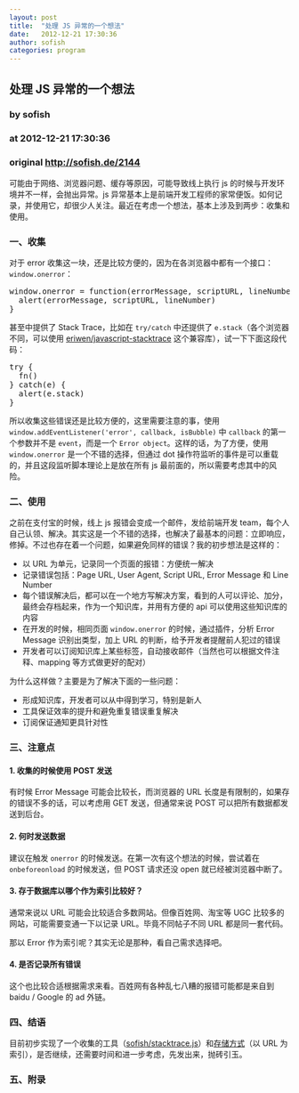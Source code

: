```yaml
---
layout: post
title:  "处理 JS 异常的一个想法"
date:   2012-12-21 17:30:36
author: sofish
categories: program
---
```


## 处理 JS 异常的一个想法
### by sofish
### at 2012-12-21 17:30:36
### original <http://sofish.de/2144>

<p>可能由于网络、浏览器问题、缓存等原因，可能导致线上执行 js 的时候与开发环境并不一样，会抛出异常。js 异常基本上是前端开发工程师的家常便饭。如何记录，并使用它，却很少人关注。最近在考虑一个想法，基本上涉及到两步：收集和使用。</p>
<h3>一、收集</h3>
<p>对于 error 收集这一块，还是比较方便的，因为在各浏览器中都有一个接口：<code>window.onerror</code>：</p>
<pre>window.onerror = function(errorMessage, scriptURL, lineNumber) {
  alert(errorMessage, scriptURL, lineNumber)
}
</pre>
<p>甚至中提供了 Stack Trace，比如在 <code>try/catch</code> 中还提供了 <code>e.stack</code>（各个浏览器不同，可以使用 <a href="https://github.com/eriwen/javascript-stacktrace">eriwen/javascript-stacktrace</a> 这个兼容库），试一下下面这段代码：</p>
<p><span></span></p>
<pre>try {
  fn()
} catch(e) {
  alert(e.stack)
}
</pre>
<p>所以收集这些错误还是比较方便的，这里需要注意的事，使用 <code>window.addEventListener('error', callback, isBubble)</code> 中 <code>callback</code> 的第一个参数并不是 <code>event</code>，而是一个 <code>Error object</code>。这样的话，为了方便，使用 <code>window.onerror</code> 是一个不错的选择，但通过 dot 操作符监听的事件是可以重载的，并且这段监听脚本理论上是放在所有 js 最前面的，所以需要考虑其中的风险。</p>
<h3>二、使用</h3>
<p>之前在支付宝的时候，线上 js 报错会变成一个邮件，发给前端开发 team，每个人自己认领、解决。其实这是一个不错的选择，也解决了最基本的问题：立即响应，修掉。不过也存在着一个问题，如果避免同样的错误？我的初步想法是这样的：</p>
<ul>
<li>以 URL 为单元，记录同一个页面的报错：方便统一解决</li>
<li>记录错误包括：Page URL, User Agent, Script URL, Error Message 和 Line Number</li>
<li>每个错误解决后，都可以在一个地方写解决方案，看到的人可以评论、加分，最终会存档起来，作为一个知识库，并用有方便的 api 可以使用这些知识库的内容</li>
<li>在开发的时候，相同页面 <code>window.onerror</code> 的时候，通过插件，分析 Error Message 识别出类型，加上 URL 的判断，给予开发者提醒前人犯过的错误</li>
<li>开发者可以订阅知识库上某些标签，自动接收邮件（当然也可以根据文件注释、mapping 等方式做更好的配对）</li>
</ul>
<p>为什么这样做？主要是为了解决下面的一些问题：</p>
<ul>
<li>形成知识库，开发者可以从中得到学习，特别是新人</li>
<li>工具保证效率的提升和避免重复错误重复解决</li>
<li>订阅保证通知更具针对性</li>
</ul>
<h3>三、注意点</h3>
<h4>1. 收集的时候使用 POST 发送</h4>
<p>有时候 Error Message 可能会比较长，而浏览器的 URL 长度是有限制的，如果存的错误不多的话，可以考虑用 GET 发送，但通常来说 POST 可以把所有数据都发送到后台。</p>
<h4>2. 何时发送数据</h4>
<p>建议在触发 <code>onerror</code> 的时候发送。在第一次有这个想法的时候，尝试着在 <code>onbeforeonload</code> 的时候发送，但 POST 请求还没 open 就已经被浏览器中断了。</p>
<h4>3. 存于数据库以哪个作为索引比较好？</h4>
<p>通常来说以 URL 可能会比较适合多数网站。但像百姓网、淘宝等 UGC 比较多的网站，可能需要变通一下以记录 URL。毕竟不同帖子不同 URL 都是同一套代码。</p>
<p>那以 Error 作为索引呢？其实无论是那种，看自己需求选择吧。</p>
<h4>4. 是否记录所有错误</h4>
<p>这个也比较合适根据需求来看。百姓网有各种乱七八糟的报错可能都是来自到 baidu / Google 的 ad 外链。</p>
<h3>四、结语</h3>
<p>目前初步实现了一个收集的工具（<a href="https://github.com/sofish/stacktrace.js">sofish/stacktrace.js</a>）和<a href="http://sofish.de/#hash_store">存储方式</a>（以 URL 为索引），是否继续，还需要时间和进一步考虑，先发出来，抛砖引玉。</p>
<h3>五、附录</h3>
<p></p>